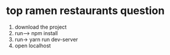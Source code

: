 # top ramen restaurants question

1. download the project
2. run--> npm install
3. run->  yarn run dev-server
4. open  localhost
